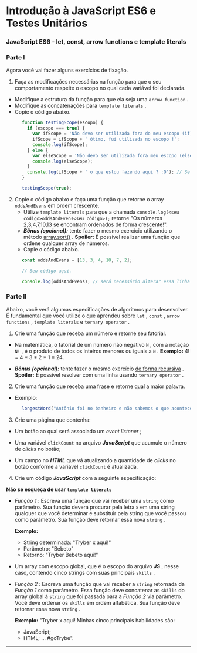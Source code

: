 # Introdução à JavaScript ES6 e Testes Unitários
### JavaScript ES6 - let, const, arrow functions e template literals


### Parte I

Agora você vai fazer alguns exercícios de fixação.

1.  Faça as modificações necessárias na função para que o seu comportamento respeite o escopo no qual cada variável foi declarada.

-   Modifique a estrutura da função para que ela seja uma  `arrow function`  .
-   Modifique as concatenações para  `template literals`  .
-   Copie o código abaixo.



```js
      function testingScope(escopo) {
        if (escopo === true) {
          var ifScope = 'Não devo ser utilizada fora do meu escopo (if)';
          ifScope = ifScope + ' ótimo, fui utilizada no escopo !';
          console.log(ifScope);
        } else {
          var elseScope = 'Não devo ser utilizada fora meu escopo (else)';
          console.log(elseScope);
        }
        console.log(ifScope + ' o que estou fazendo aqui ? :O'); // Se necessário esta linha pode ser removida.
      }

      testingScope(true);
```

2.  Copie o código abaixo e faça uma função que retorne o array  `oddsAndEvens`  em ordem crescente.
    -   Utilize  `template literals`  para que a chamada  `console.log(<seu código>oddsAndEvens<seu código>);`  retorne "Os números 2,3,4,7,10,13 se encontram ordenados de forma crescente!".
    -   **_Bônus (opcional):_** tente fazer o mesmo exercício utilizando o método  [array.sort()](https://developer.mozilla.org/en-US/docs/Web/JavaScript/Reference/Global_Objects/Array/sort) .  **Spoiler:** É possível realizar uma função que ordene qualquer array de números.
    -   Copie o código abaixo.



```js
      const oddsAndEvens = [13, 3, 4, 10, 7, 2];

      // Seu código aqui.

      console.log(oddsAndEvens); // será necessário alterar essa linha 😉
```

### Parte II

Abaixo, você verá algumas especificações de algoritmos para desenvolver. É fundamental que você utilize o que aprendeu sobre  `let`  ,  `const`  ,  `arrow functions`  ,  `template literals`  e  `ternary operator`  .

1.  Crie uma função que receba um número e retorne seu fatorial.

-   Na matemática, o fatorial de um número não negativo  `N`  , com a notação  `N!`  , é o produto de todos os inteiros menores ou iguais a  `N`  .  **Exemplo:** 4! = 4 * 3 * 2 * 1 = 24.
    
-   **_Bônus (opcional):_** tente fazer o mesmo exercício  [de forma recursiva](http://www.devfuria.com.br/logica-de-programacao/recursividade-fatorial/) .  **Spoiler:** É possível resolver com uma linha usando  `ternary operator`  .
    

2.  Crie uma função que receba uma frase e retorne qual a maior palavra.

-   Exemplo:



```js
      longestWord("Antônio foi no banheiro e não sabemos o que aconteceu") // retorna 'aconteceu'
```

3.  Crie uma página que contenha:

-   Um botão ao qual será associado um  _event listener_ ;
    
-   Uma variável  `clickCount`  no arquivo  **_JavaScript_** que acumule o número de  _clicks_ no botão;
    
-   Um campo no  **_HTML_** que vá atualizando a quantidade de  _clicks_ no botão conforme a variável  `clickCount`  é atualizada.
    

4.  Crie um código  **_JavaScript_** com a seguinte especificação:

**Não se esqueça de usar  `template literals`**

-   _Função 1_ : Escreva uma função que vai receber uma  `string`  como parâmetro. Sua função deverá procurar pela letra  `x`  em uma string qualquer que você determinar e substituir pela string que você passou como parâmetro. Sua função deve retornar essa nova  `string`  .
    
    **Exemplo:**
    
    -   String determinada: "Tryber x aqui!"
    -   Parâmetro: "Bebeto"
    -   Retorno: "Tryber Bebeto aqui!"
-   Um array com escopo global, que é o escopo do arquivo  **_JS_** , nesse caso, contendo cinco strings com suas principais  `skills`  .
    
-   _Função 2_ : Escreva uma função que vai receber a  `string`  retornada da  _Função 1_ como parâmetro. Essa função deve concatenar as  `skills`  do array global à  `string`  que foi passada para a  _Função 2_ via parâmetro. Você deve ordenar os  `skills`  em ordem alfabética. Sua função deve retornar essa nova  `string`  .
    
    **Exemplo:** "Tryber x aqui! Minhas cinco principais habilidades são:
    
    -   JavaScript;
    -   HTML; ... #goTrybe".

----------
